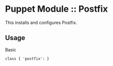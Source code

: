 # Puppet Module :: Postfix

This installs and configures Postfix.

## Usage

Basic

`class { 'postfix': }`
